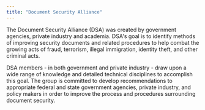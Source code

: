 ```yaml
---
title: "Document Security Alliance"
---
```


The Document Security Alliance (DSA) was created by government agencies, private industry and academia. DSA's goal is to identify methods of improving security documents and related procedures to help combat the growing acts of fraud, terrorism, illegal immigration, identity theft, and other criminal acts.

DSA members - in both government and private industry - draw upon a wide range of knowledge and detailed technical disciplines to accomplish this goal. The group is committed to develop recommendations to appropriate federal and state government agencies, private industry, and policy makers in order to improve the process and procedures surrounding document security.


